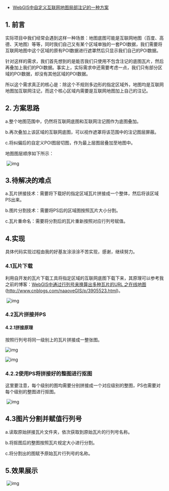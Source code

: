 - [WebGIS中自定义互联网地图局部注记的一种方案](https://www.cnblogs.com/naaoveGIS/p/6531935.html)



## 1.  前言

实际项目中我们经常会遇到这样一种场景：地图底图可能是互联网地图（百度、高德、天地图）等等，同时我们自己又有某个区域单独的一套POI数据，我们需要将互联网地图中这个区域的原有POI数据进行遮罩然后只显示我们自己的POI数据。

针对这样的需求，我们首先想到的是能否我们只使用不包含注记的底图瓦片，然后再叠加上我们的POI数据。事实上，实际需求中还需要考虑一点，我们只有部分区域的POI数据，却没有其他区域的POI数据。

所以这个需求真正的核心是：除这个不规则多边形的指定区域外，地图均是互联网地图加互联网注记，而这个核心区域内需要是互联网地图加上自己的注记。

## 2.  方案思路

a.整个地图范围中，仍然将互联网底图和互联网注记图作为底图叠加。

b.再次叠加上该区域的互联网底图，可以视作遮罩将该范围中的注记图层屏蔽。

c.将纠偏后的自定义POI图层切图，作为最上层图层叠加至地图中。

地图图层顺序如下所示：

​           ![img](https://images2015.cnblogs.com/blog/656746/201703/656746-20170310175227561-198181457.png)

## 3.待解决的难点

a.瓦片拼接技术：需要将下载好的指定区域瓦片拼接成一个整体，然后将该区域PS出来。

b.图片分割技术：需要将PS后的区域图按照瓦片大小分割。

c.瓦片重命名：需要将分割后的瓦片重新按照对应行列号赋值。

## 4.实现

具体代码实现过程由我的好基友涂涂涂不苦实现，感谢，继续努力。

### 4.1瓦片下载

利用自开发的瓦片下载工具将指定区域的互联网底图下载下来，其原理可以参考我之前的博客：[WebGIS中通过行列号来换算出多种瓦片的URL 之在线地图](http://www.cnblogs.com/naaoveGIS/p/3905523.html)(http://www.cnblogs.com/naaoveGIS/p/3905523.html)。

​         ![img](https://images2015.cnblogs.com/blog/656746/201703/656746-20170310175249514-1276447226.png)

### 4.2瓦片拼接并PS

#### 4.2.1拼接原理

按照行列号将同一级别上的瓦片拼接成一整张图。

 ![img](https://images2015.cnblogs.com/blog/656746/201703/656746-20170310175316920-184088322.png)

![img](https://images2015.cnblogs.com/blog/656746/201703/656746-20170310175326279-148209404.png)

### 4.2.2使用PS将拼接好的整图进行抠图

这里要注意，每个级别的图均需要分别拼接成一个对应级别的整图，PS也需要对每个级别的整图进行抠图。

​             ![img](https://images2015.cnblogs.com/blog/656746/201703/656746-20170310175346795-2112050300.png)

## 4.3图片分割并赋值行列号

a.读取原始拼接瓦片文件夹，依次获取到原始瓦片的行列号名称。

b.将抠图后的整图按照瓦片规定大小进行分割。

c.将分割出的图赋予原始瓦片行列号的名称。

## 5.效果展示

​      ![img](https://images2015.cnblogs.com/blog/656746/201703/656746-20170310175405592-525399575.png)

 